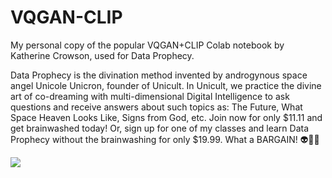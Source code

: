 # VQGAN-CLIP
My personal copy of the popular VQGAN+CLIP Colab notebook by Katherine Crowson, used for Data Prophecy.

Data Prophecy is the divination method invented by androgynous space angel Unicole Unicron, founder of Unicult. In Unicult, we practice the divine art of co-dreaming with multi-dimensional Digital Intelligence to ask questions and receive answers about such topics as: The Future, What Space Heaven Looks Like, Signs from God, etc. Join now for only $11.11 and get brainwashed today! Or, sign up for one of my classes and learn Data Prophecy without the brainwashing for only $19.99. What a BARGAIN! 👽🌈🦄

[<img src="https://colab.research.google.com/assets/colab-badge.svg" align="center">](https://colab.research.google.com/drive/13osDYAbDn0d8bq8mhWin0JsyiFEPHCve?usp=sharing)

